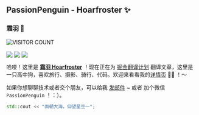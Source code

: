 ## PassionPenguin - Hoarfroster ✨
### 霜羽 🍻

![VISITOR COUNT](https://visitor-badge.glitch.me/badge?page_id=PassionPenguin.PassionPenguin)

<img align="center" src="https://github-readme-stats.vercel.app/api?username=PassionPenguin&show_icons=true&layout=compact" />

<img align="center" src="https://github-readme-stats.vercel.app/api/top-langs/?username=PassionPenguin&layout=compact&langs_count=10" />

<img align="center" src="https://github-readme-stats.vercel.app/api/wakatime?username=PassionPenguin&layout=compact" />

哈喽！这里是 **[霜羽 Hoarfroster](https://github.com/PassionPenguin/)** ！现在正在为 [掘金翻译计划](https://github.com/xitu/gold-miner) 翻译文章，这里是一只高中狗，喜欢旅行、摄影、骑行、代码。欢迎来看看我的[详情页](https://passionpenguin.github.io/) 🍻🎉 ！～

如果你想聊聊技术或者交个朋友，可以给我 [发邮件](mailto:penguin.zhang@qq.com) ~ 或者 加个微信 `PassionPenguin`  ！：）。

```cpp
std::cout << "面朝大海，仰望星空～";
```
